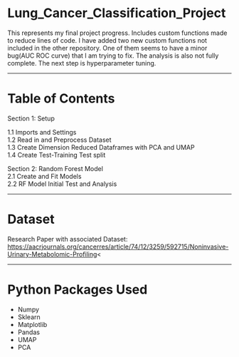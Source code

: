 # Lung_Cancer_Classification_Project

This represents my final project progress. Includes custom functions made to reduce lines of code. I have added two new custom functions not included in the other repository. One of them seems to have a minor bug(AUC ROC curve) that I am trying to fix. The analysis is also not fully complete. The next step is hyperparameter tuning.

---

# Table of Contents

Section 1: Setup<br>

  1.1 Imports and Settings<br>
  1.2 Read in and Preprocess Dataset<br>
  1.3 Create Dimension Reduced Dataframes with PCA and UMAP<br>
  1.4 Create Test-Training Test split<br>

Section 2: Random Forest Model<br>
  2.1 Create and Fit Models<br>
  2.2 RF Model Initial Test and Analysis<br>
  
---
# Dataset 

Research Paper with associated Dataset: https://aacrjournals.org/cancerres/article/74/12/3259/592715/Noninvasive-Urinary-Metabolomic-Profiling<

---
# Python Packages Used

* Numpy
* Sklearn
* Matplotlib
* Pandas
* UMAP
* PCA
